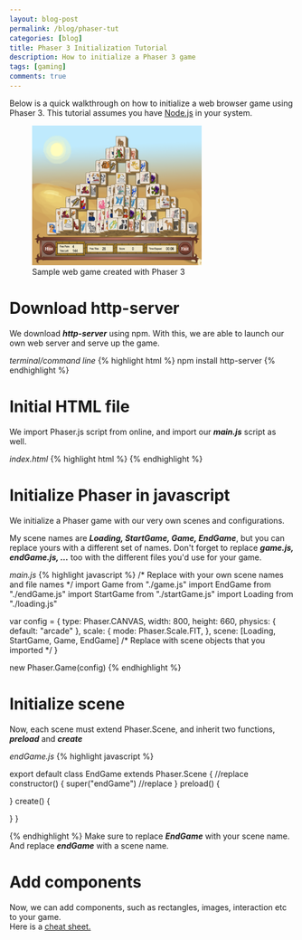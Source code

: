 ```yaml
---
layout: blog-post
permalink: /blog/phaser-tut
categories: [blog]
title: Phaser 3 Initialization Tutorial
description: How to initialize a Phaser 3 game
tags: [gaming]
comments: true
---
```


Below is a quick walkthrough on how to initialize a web browser game using Phaser 3.
This tutorial assumes you have <a href="https://nodejs.org/en/">Node.js</a> in your system.
<figure>
  
  <img src="/assets/images/bubbas-image.png" width="300px"/>
  <figcaption>
    Sample web game created with Phaser 3
  </figcaption>
</figure>

# Download http-server

We download <b><i>http-server</i></b> using npm. With this, we are able to launch our own web server and serve up the game.

<class class="blog-date">
  <i>terminal/command line</i>
</class>
{% highlight html %}
npm install http-server
{% endhighlight %}


# Initial HTML file

We import Phaser.js script from online, and import our <i><b>main.js</b></i> script as well.

<class class="blog-date">
  <i>index.html</i>
</class>
{% highlight html %}

<html>
  <head>
    <script src="https://cdn.jsdelivr.net/npm/phaser@3.18/dist/phaser-arcade-physics.min.js"></script>
  </head>
  <body>
      <script type="module" src="main.js"></script>
  </body>
</html> {% endhighlight %}

# Initialize Phaser in javascript

We initialize a Phaser game with our very own scenes and configurations.


My scene names are <i><b>Loading, StartGame, Game, EndGame</b></i>, but you can replace yours with a different set of names.
Don't forget to replace <i><b>game.js, endGame.js, ...</b></i> too with the different files you'd use for your game.


<class class="blog-date">
  <i>main.js</i>
</class>
{% highlight javascript %}
/* Replace with your own scene names and file names */
import Game from "./game.js"
import EndGame from "./endGame.js"
import StartGame from "./startGame.js"
import Loading from "./loading.js"

var config = {
  type: Phaser.CANVAS,
  width: 800, 
  height: 660,
  physics: {
    default: "arcade"
  },
  scale: {
    mode: Phaser.Scale.FIT,
  },
  scene: [Loading, StartGame, Game, EndGame] /* Replace with scene objects that you imported */
}

new Phaser.Game(config)
{% endhighlight %}




# Initialize scene

Now, each scene must extend Phaser.Scene, and inherit two functions, <b><i>preload</i></b> and <b><i>create</i></b> 

<class class="blog-date">
  <i>endGame.js</i>
</class>
{% highlight javascript %}

export default class EndGame extends Phaser.Scene { //replace
  constructor() {
    super("endGame") //replace
  }
  preload() {

  }
  create() {
    
  }
}

{% endhighlight %}
Make sure to replace <i><b>EndGame</b></i> with your scene name.
<br/>
And replace <i><b>endGame</b></i> with a scene name.



# Add components
Now, we can add components, such as rectangles, images, interaction etc to your game.
<br/>
Here is a <a href="/blog/phaser">cheat sheet.</a>
